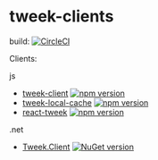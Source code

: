 # tweek-clients  
build: [![CircleCI](https://circleci.com/gh/Soluto/tweek-clients.svg?style=svg&circle-token=242fedd505331fa6f2cdd0036b34ca780eab285e)](https://circleci.com/gh/Soluto/tweek-clients)  

Clients:  

js
- [tweek-client](https://github.com/Soluto/tweek-clients/tree/master/js/tweek-client) [![npm version](https://badge.fury.io/js/tweek-client.svg)](https://badge.fury.io/js/tweek-client)
- [tweek-local-cache](https://github.com/Soluto/tweek-clients/tree/master/js/tweek-local-cache) [![npm version](https://badge.fury.io/js/tweek-local-cache.svg)](https://badge.fury.io/js/tweek-local-cache)
- [react-tweek](https://github.com/Soluto/tweek-clients/tree/master/js/react-tweek) [![npm version](https://badge.fury.io/js/react-tweek.svg)](https://badge.fury.io/js/react-tweek)

.net
- [Tweek.Client](https://github.com/Soluto/tweek-clients/tree/master/dotnet/Tweek.Client) [![NuGet version](https://badge.fury.io/nu/tweek.client.svg)](https://badge.fury.io/nu/tweek.client)

